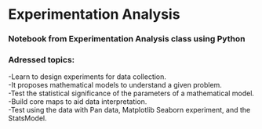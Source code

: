 # Experimentation Analysis <br>

### Notebook from Experimentation Analysis class using Python <br>

### Adressed topics:
  -Learn to design experiments for data collection.<br>
  -It proposes mathematical models to understand a given problem.<br>
  -Test the statistical significance of the parameters of a mathematical model.<br>
  -Build core maps to aid data interpretation.<br>
  -Test using the data with Pan data, Matplotlib Seaborn experiment, and the StatsModel.<br>
